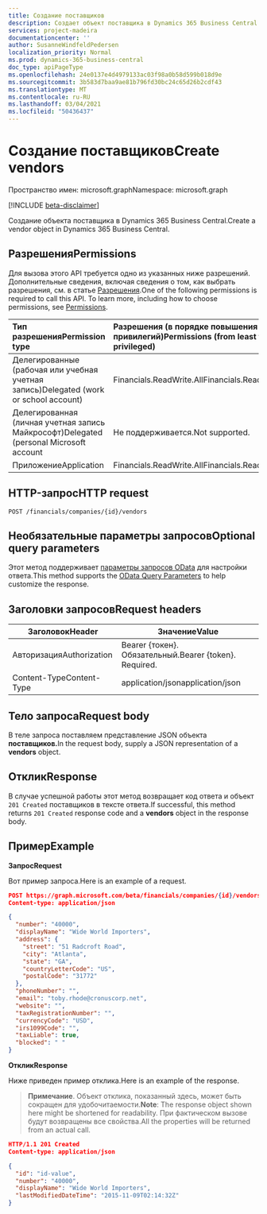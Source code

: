 ```yaml
---
title: Создание поставщиков
description: Создает объект поставщика в Dynamics 365 Business Central.
services: project-madeira
documentationcenter: ''
author: SusanneWindfeldPedersen
localization_priority: Normal
ms.prod: dynamics-365-business-central
doc_type: apiPageType
ms.openlocfilehash: 24e0137e4d4979133ac03f98a0b58d599b018d9e
ms.sourcegitcommit: 3b583d7baa9ae81b796fd30bc24c65d26b2cdf43
ms.translationtype: MT
ms.contentlocale: ru-RU
ms.lasthandoff: 03/04/2021
ms.locfileid: "50436437"
---
```

# <a name="create-vendors"></a><span data-ttu-id="5d3ea-103">Создание поставщиков</span><span class="sxs-lookup"><span data-stu-id="5d3ea-103">Create vendors</span></span>

<span data-ttu-id="5d3ea-104">Пространство имен: microsoft.graph</span><span class="sxs-lookup"><span data-stu-id="5d3ea-104">Namespace: microsoft.graph</span></span>

[!INCLUDE [beta-disclaimer](../../includes/beta-disclaimer.md)]

<span data-ttu-id="5d3ea-105">Создание объекта поставщика в Dynamics 365 Business Central.</span><span class="sxs-lookup"><span data-stu-id="5d3ea-105">Create a vendor object in Dynamics 365 Business Central.</span></span>

## <a name="permissions"></a><span data-ttu-id="5d3ea-106">Разрешения</span><span class="sxs-lookup"><span data-stu-id="5d3ea-106">Permissions</span></span>
<span data-ttu-id="5d3ea-p101">Для вызова этого API требуется одно из указанных ниже разрешений. Дополнительные сведения, включая сведения о том, как выбрать разрешения, см. в статье [Разрешения](/graph/permissions-reference).</span><span class="sxs-lookup"><span data-stu-id="5d3ea-p101">One of the following permissions is required to call this API. To learn more, including how to choose permissions, see [Permissions](/graph/permissions-reference).</span></span>

|<span data-ttu-id="5d3ea-109">Тип разрешения</span><span class="sxs-lookup"><span data-stu-id="5d3ea-109">Permission type</span></span> |<span data-ttu-id="5d3ea-110">Разрешения (в порядке повышения привилегий)</span><span class="sxs-lookup"><span data-stu-id="5d3ea-110">Permissions (from least to most privileged)</span></span>|
|:---------------|:------------------------------------------|
|<span data-ttu-id="5d3ea-111">Делегированные (рабочая или учебная учетная запись)</span><span class="sxs-lookup"><span data-stu-id="5d3ea-111">Delegated (work or school account)</span></span>|<span data-ttu-id="5d3ea-112">Financials.ReadWrite.All</span><span class="sxs-lookup"><span data-stu-id="5d3ea-112">Financials.ReadWrite.All</span></span> |
|<span data-ttu-id="5d3ea-113">Делегированная (личная учетная запись Майкрософт)</span><span class="sxs-lookup"><span data-stu-id="5d3ea-113">Delegated (personal Microsoft account</span></span>|<span data-ttu-id="5d3ea-114">Не поддерживается.</span><span class="sxs-lookup"><span data-stu-id="5d3ea-114">Not supported.</span></span>|
|<span data-ttu-id="5d3ea-115">Приложение</span><span class="sxs-lookup"><span data-stu-id="5d3ea-115">Application</span></span>|<span data-ttu-id="5d3ea-116">Financials.ReadWrite.All</span><span class="sxs-lookup"><span data-stu-id="5d3ea-116">Financials.ReadWrite.All</span></span>|

## <a name="http-request"></a><span data-ttu-id="5d3ea-117">HTTP-запрос</span><span class="sxs-lookup"><span data-stu-id="5d3ea-117">HTTP request</span></span>
```http
POST /financials/companies/{id}/vendors
```

## <a name="optional-query-parameters"></a><span data-ttu-id="5d3ea-118">Необязательные параметры запросов</span><span class="sxs-lookup"><span data-stu-id="5d3ea-118">Optional query parameters</span></span>
<span data-ttu-id="5d3ea-119">Этот метод поддерживает [параметры запросов OData](/graph/query-parameters) для настройки ответа.</span><span class="sxs-lookup"><span data-stu-id="5d3ea-119">This method supports the [OData Query Parameters](/graph/query-parameters) to help customize the response.</span></span>

## <a name="request-headers"></a><span data-ttu-id="5d3ea-120">Заголовки запросов</span><span class="sxs-lookup"><span data-stu-id="5d3ea-120">Request headers</span></span>
|<span data-ttu-id="5d3ea-121">Заголовок</span><span class="sxs-lookup"><span data-stu-id="5d3ea-121">Header</span></span>|<span data-ttu-id="5d3ea-122">Значение</span><span class="sxs-lookup"><span data-stu-id="5d3ea-122">Value</span></span>|
|------|-----|
|<span data-ttu-id="5d3ea-123">Авторизация</span><span class="sxs-lookup"><span data-stu-id="5d3ea-123">Authorization</span></span>  |<span data-ttu-id="5d3ea-p102">Bearer {токен}. Обязательный.</span><span class="sxs-lookup"><span data-stu-id="5d3ea-p102">Bearer {token}. Required.</span></span> |
|<span data-ttu-id="5d3ea-126">Content-Type</span><span class="sxs-lookup"><span data-stu-id="5d3ea-126">Content-Type</span></span>  |<span data-ttu-id="5d3ea-127">application/json</span><span class="sxs-lookup"><span data-stu-id="5d3ea-127">application/json</span></span>   |

## <a name="request-body"></a><span data-ttu-id="5d3ea-128">Тело запроса</span><span class="sxs-lookup"><span data-stu-id="5d3ea-128">Request body</span></span>
<span data-ttu-id="5d3ea-129">В теле запроса поставляем представление JSON объекта **поставщиков.**</span><span class="sxs-lookup"><span data-stu-id="5d3ea-129">In the request body, supply a JSON representation of a **vendors** object.</span></span>

## <a name="response"></a><span data-ttu-id="5d3ea-130">Отклик</span><span class="sxs-lookup"><span data-stu-id="5d3ea-130">Response</span></span>
<span data-ttu-id="5d3ea-131">В случае успешной работы этот метод возвращает код ответа и объект ```201 Created``` поставщиков в  тексте ответа.</span><span class="sxs-lookup"><span data-stu-id="5d3ea-131">If successful, this method returns ```201 Created``` response code and a **vendors** object in the response body.</span></span>

## <a name="example"></a><span data-ttu-id="5d3ea-132">Пример</span><span class="sxs-lookup"><span data-stu-id="5d3ea-132">Example</span></span>

<span data-ttu-id="5d3ea-133">**Запрос**</span><span class="sxs-lookup"><span data-stu-id="5d3ea-133">**Request**</span></span>

<span data-ttu-id="5d3ea-134">Вот пример запроса.</span><span class="sxs-lookup"><span data-stu-id="5d3ea-134">Here is an example of a request.</span></span>

```json
POST https://graph.microsoft.com/beta/financials/companies/{id}/vendors
Content-type: application/json

{
  "number": "40000",
  "displayName": "Wide World Importers",
  "address": {
    "street": "51 Radcroft Road",
    "city": "Atlanta",
    "state": "GA",
    "countryLetterCode": "US",
    "postalCode": "31772"
  },
  "phoneNumber": "",
  "email": "toby.rhode@cronuscorp.net",
  "website": "",
  "taxRegistrationNumber": "",
  "currencyCode": "USD",
  "irs1099Code": "",
  "taxLiable": true,
  "blocked": " "
}
```

<span data-ttu-id="5d3ea-135">**Отклик**</span><span class="sxs-lookup"><span data-stu-id="5d3ea-135">**Response**</span></span>

<span data-ttu-id="5d3ea-136">Ниже приведен пример отклика.</span><span class="sxs-lookup"><span data-stu-id="5d3ea-136">Here is an example of the response.</span></span> 

> <span data-ttu-id="5d3ea-137">**Примечание**. Объект отклика, показанный здесь, может быть сокращен для удобочитаемости.</span><span class="sxs-lookup"><span data-stu-id="5d3ea-137">**Note**: The response object shown here might be shortened for readability.</span></span> <span data-ttu-id="5d3ea-138">При фактическом вызове будут возвращены все свойства.</span><span class="sxs-lookup"><span data-stu-id="5d3ea-138">All the properties will be returned from an actual call.</span></span>

```json
HTTP/1.1 201 Created
Content-type: application/json

{
  "id": "id-value",
  "number": "40000",
  "displayName": "Wide World Importers",
  "lastModifiedDateTime": "2015-11-09T02:14:32Z"
}
```



